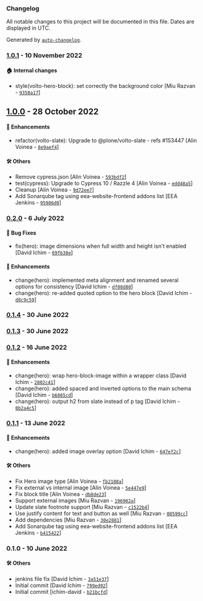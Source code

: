 ### Changelog

All notable changes to this project will be documented in this file. Dates are displayed in UTC.

Generated by [`auto-changelog`](https://github.com/CookPete/auto-changelog).

### [1.0.1](https://github.com/eea/volto-hero-block/compare/1.0.0...1.0.1) - 10 November 2022

#### :house: Internal changes

- style(volto-hero-block): set correctly the background color [Miu Razvan - [`9358a17`](https://github.com/eea/volto-hero-block/commit/9358a1777c25664cbfe9c66a6c9054521a11ff24)]

## [1.0.0](https://github.com/eea/volto-hero-block/compare/0.2.0...1.0.0) - 28 October 2022

#### :nail_care: Enhancements

- refactor(volto-slate): Upgrade to @plone/volto-slate - refs #153447 [Alin Voinea - [`8e9aef4`](https://github.com/eea/volto-hero-block/commit/8e9aef42b9e92cca4666526b083f6f64bb5adfa8)]

#### :hammer_and_wrench: Others

- Remove cypress.json [Alin Voinea - [`593bdf2`](https://github.com/eea/volto-hero-block/commit/593bdf207ca4fd3f2393117b6f64a44727881ad0)]
- test(cypress): Upgrade to Cypress 10 / Razzle 4 [Alin Voinea - [`edd48a5`](https://github.com/eea/volto-hero-block/commit/edd48a5c13824bce5e03e46790f1890656b340d8)]
- Cleanup [Alin Voinea - [`9d72ee7`](https://github.com/eea/volto-hero-block/commit/9d72ee7a06d1c6fed46586d30bb85eae39e670bf)]
- Add Sonarqube tag using eea-website-frontend addons list [EEA Jenkins - [`95986d0`](https://github.com/eea/volto-hero-block/commit/95986d0b8fd5c3cbb9e6da9059f71e066a8e171b)]
### [0.2.0](https://github.com/eea/volto-hero-block/compare/0.1.4...0.2.0) - 6 July 2022

#### :bug: Bug Fixes

- fix(hero): image dimensions when full width and height isn't enabled [David Ichim - [`69fb38e`](https://github.com/eea/volto-hero-block/commit/69fb38e9410f2a241a5d3babca9a712df946f859)]

#### :nail_care: Enhancements

- change(hero): implemented meta alignment and renamed several options for consistency [David Ichim - [`df08d80`](https://github.com/eea/volto-hero-block/commit/df08d80201b079a083e8c742e763c7b144fb5724)]
- change(hero): re-added quoted option to the hero block [David Ichim - [`d8c9c59`](https://github.com/eea/volto-hero-block/commit/d8c9c59d7e7e5feaf592a52f9cc6ff23abca2fa2)]

### [0.1.4](https://github.com/eea/volto-hero-block/compare/0.1.3...0.1.4) - 30 June 2022

### [0.1.3](https://github.com/eea/volto-hero-block/compare/0.1.2...0.1.3) - 30 June 2022

### [0.1.2](https://github.com/eea/volto-hero-block/compare/0.1.1...0.1.2) - 16 June 2022

#### :nail_care: Enhancements

- change(hero): wrap hero-block-image within a wrapper class [David Ichim - [`2802c41`](https://github.com/eea/volto-hero-block/commit/2802c41ee8eba4c34bf6d4b4766ebafb24056602)]
- change(hero): added spaced and inverted options to the main schema [David Ichim - [`b6865cd`](https://github.com/eea/volto-hero-block/commit/b6865cdc6dfae0d486f43fccfb31fa555af3a536)]
- change(hero): output h2 from slate instead of p tag [David Ichim - [`0b2a4c5`](https://github.com/eea/volto-hero-block/commit/0b2a4c5070cc2bf97f31ff4cf74ade0e27434d91)]

### [0.1.1](https://github.com/eea/volto-hero-block/compare/0.1.0...0.1.1) - 13 June 2022

#### :nail_care: Enhancements

- change(hero): added image overlay option [David Ichim - [`647ef2c`](https://github.com/eea/volto-hero-block/commit/647ef2ce68848ac38b71977485021b17e8c2f540)]

#### :hammer_and_wrench: Others

- Fix Hero image type [Alin Voinea - [`fb2188a`](https://github.com/eea/volto-hero-block/commit/fb2188ac604cfc57ba26ea482e799ca867a412ad)]
- Fix external vs internal image [Alin Voinea - [`5e447e9`](https://github.com/eea/volto-hero-block/commit/5e447e9a4e35229d9a29b74ad230a2e1e659bbea)]
- Fix block title [Alin Voinea - [`db8de23`](https://github.com/eea/volto-hero-block/commit/db8de237f523e8cb9b96c2702818b529805fd36e)]
- Support external images [Miu Razvan - [`196902a`](https://github.com/eea/volto-hero-block/commit/196902ac0214cefb8a4bdc643f0424bc7c318282)]
- Update slate footnote support [Miu Razvan - [`c1522b4`](https://github.com/eea/volto-hero-block/commit/c1522b4164dbe6de01771d211d7e0bf3009f44d4)]
- Use justify content for text and button as well [Miu Razvan - [`08599cc`](https://github.com/eea/volto-hero-block/commit/08599cc45546d9b349128c4f8ce9c01318385811)]
- Add dependencies [Miu Razvan - [`30e2881`](https://github.com/eea/volto-hero-block/commit/30e2881a2a97a899e7f4cc614a0405c300ac6fee)]
- Add Sonarqube tag using eea-website-frontend addons list [EEA Jenkins - [`b415422`](https://github.com/eea/volto-hero-block/commit/b41542285edd29440a324b101a4dbae9334830bf)]
### 0.1.0 - 10 June 2022

#### :hammer_and_wrench: Others

- jenkins file fix [David Ichim - [`3a51e37`](https://github.com/eea/volto-hero-block/commit/3a51e379dd70cb9c6045922050020e33fc896a74)]
- Initial commit [David Ichim - [`799ed92`](https://github.com/eea/volto-hero-block/commit/799ed92e506b9b0faded334c019f4a8ffc4b8d43)]
- Initial commit [ichim-david - [`b21bcfd`](https://github.com/eea/volto-hero-block/commit/b21bcfd42c775acc84179272fac0d6ecaad71430)]
